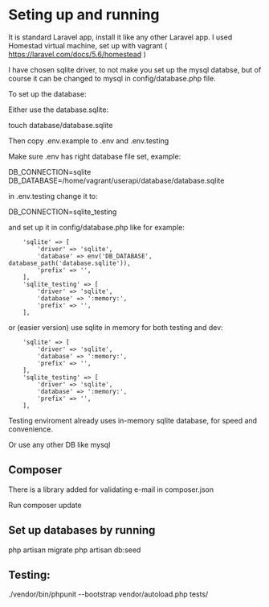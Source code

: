 # Seting up and running

It is standard Laravel app, install it like any other Laravel app. 
I used Homestad virtual machine, set up with vagrant 
( https://laravel.com/docs/5.6/homestead )

I have chosen sqlite driver, to not make you set up the mysql databse, 
but of course it can be changed to mysql in config/database.php file.


To set up  the database:

Either use the database.sqlite:

touch database/database.sqlite

Then copy .env.example to .env and .env.testing

Make sure .env has right database file set, example:

DB_CONNECTION=sqlite
DB_DATABASE=/home/vagrant/userapi/database/database.sqlite

in .env.testing change it to:

DB_CONNECTION=sqlite_testing

and set up it in config/database.php like for example: 

        'sqlite' => [
            'driver' => 'sqlite',
            'database' => env('DB_DATABASE', database_path('database.sqlite')),
            'prefix' => '',
        ],
        'sqlite_testing' => [
            'driver' => 'sqlite',
            'database' => ':memory:',
            'prefix' => '',
        ],


or (easier version) use sqlite in memory for both testing and dev:

        'sqlite' => [
            'driver' => 'sqlite',
            'database' => ':memory:',
            'prefix' => '',
        ],
        'sqlite_testing' => [
            'driver' => 'sqlite',
            'database' => ':memory:',
            'prefix' => '',
        ],


Testing enviroment already uses in-memory sqlite database, for speed and convenience.


Or use any other DB like mysql


## Composer

There is a library added for validating e-mail in composer.json

Run composer update

## Set up databases by running 
php artisan migrate
php artisan db:seed




## Testing:

./vendor/bin/phpunit --bootstrap vendor/autoload.php tests/
